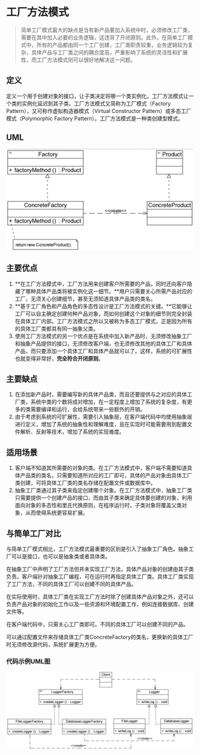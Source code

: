 # 工厂方法模式

> 简单工厂模式最大的缺点是当有新产品要加入系统中时，必须修改工厂类，需要在其中加入必要的业务逻辑，这违背了开闭原则。此外，在简单工厂模式中，所有的产品都由同一个工厂创建，工厂类职责较重，业务逻辑较为复杂，具体产品与工厂类之间的耦合度高，严重影响了系统的灵活性和扩展性，而工厂方法模式则可以很好地解决这一问题。

## 定义

定义一个用于创建对象的接口，让子类决定将哪一个类实例化。工厂方法模式让一个类的实例化延迟到其子类。工厂方法模式又简称为工厂模式（Factory Pattern），又可称作虚拟构造器模式（Virtual Constructor Pattern）或多态工厂模式（Polymorphic Factory Pattern）。工厂方法模式是一种类创建型模式。

## UML

![image-20240422180137006](.gitbook/assets/image-20240422180137006.png)

## 主要优点

1. **在工厂方法模式中，工厂方法用来创建客户所需要的产品，同时还向客户隐藏了哪种具体产品类将被实例化这一细节。**用户只需要关心所需产品对应的工厂，无须关心创建细节，甚至无须知道具体产品类的类名。
2. **基于工厂角色和产品角色的多态性设计是工厂方法模式的关键。**它能够让工厂可以自主确定创建何种产品对象，而如何创建这个对象的细节则完全封装在具体工厂内部。工厂方法模式之所以又被称为多态工厂模式，正是因为所有的具体工厂类都具有同一抽象父类。
3. 使用工厂方法模式的另一个优点是在系统中加入新产品时，无须修改抽象工厂和抽象产品提供的接口，无须修改客户端，也无须修改其他的具体工厂和具体产品，而只要添加一个具体工厂和具体产品就可以了。这样，系统的可扩展性也就变得非常好，**完全符合开闭原则**。

## 主要缺点

1. 在添加新产品时，需要编写新的具体产品类，而且还要提供与之对应的具体工厂类，系统中类的个数将成对增加，在一定程度上增加了系统的复杂度，有更多的类需要编译和运行，会给系统带来一些额外的开销。
2. 由于考虑到系统的可扩展性，需要引入抽象层，在客户端代码中均使用抽象层进行定义，增加了系统的抽象性和理解难度，且在实现时可能需要用到配置文件解析、反射等技术，增加了系统的实现难度。

## 适用场景

1. 客户端不知道其所需要的对象的类。在工厂方法模式中，客户端不需要知道具体产品类的类名，只需要知道所对应的工厂即可，具体的产品对象由具体工厂类创建，可将具体工厂类的类名存储在配置文件或数据库中。
2. 抽象工厂类通过其子类来指定创建哪个对象。在工厂方法模式中，抽象工厂类只需要提供一个创建产品的接口，而由其子类来确定具体要创建的对象，利用面向对象的多态性和里氏代换原则，在程序运行时，子类对象将覆盖父类对象，从而使得系统更容易扩展。





## 与简单工厂对比

与简单工厂模式相比，工厂方法模式最重要的区别是引入了抽象工厂角色。抽象工厂可以是接口，也可以是抽象类或者具体类。

在抽象工厂中声明了工厂方法但并未实现工厂方法，具体产品对象的创建由其子类负责。客户端针对抽象工厂编程，可在运行时再指定具体工厂类。具体工厂类实现了工厂方法，不同的具体工厂可以创建不同的具体产品。

在实际使用时，具体工厂类在实现工厂方法时除了创建具体产品对象之外，还可以负责产品对象的初始化工作以及一些资源和环境配置工作，例如连接数据库、创建文件等。

在客户端代码中，只需关心工厂类即可。不同的具体工厂可以创建不同的产品。

可以通过配置文件来存储具体工厂类ConcreteFactory的类名，更换新的具体工厂时无须修改源代码，系统扩展更为方便。



### 代码示例UML图

![image-20240422180529574](.gitbook/assets/image-20240422180529574.png)

